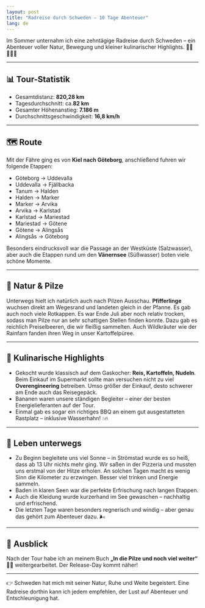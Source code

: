 ```yaml
---
layout: post
title: "Radreise durch Schweden – 10 Tage Abenteuer"
lang: de
---
```


Im Sommer unternahm ich eine zehntägige Radreise durch Schweden – ein Abenteuer voller Natur, Bewegung und kleiner kulinarischer Highlights. 🚴‍♂️🇸🇪🍄  

---

## 📊 Tour-Statistik
- Gesamtdistanz: **820,28 km**  
- Tagesdurchschnitt: ca.**82 km**  
- Gesamter Höhenanstieg: **7.186 m**  
- Durchschnittsgeschwindigkeit: **16,8 km/h**  



---

## 🗺️ Route
Mit der Fähre ging es von **Kiel nach Göteborg**, anschließend fuhren wir folgende Etappen:

- Göteborg → Uddevalla  
- Uddevalla → Fjällbacka  
- Tanum → Halden  
- Halden → Marker  
- Marker → Arvika  
- Arvika → Karlstad  
- Karlstad → Mariestad  
- Mariestad → Götene  
- Götene → Alingsås  
- Alingsås → Göteborg  

Besonders eindrucksvoll war die Passage an der Westküste (Salzwasser), aber auch die Etappen rund um den **Vänernsee** (Süßwasser) boten viele schöne Momente.

---

## 🍄 Natur & Pilze
Unterwegs hielt ich natürlich auch nach Pilzen Ausschau. **Pfifferlinge** wuchsen direkt am Wegesrand und landeten gleich in der Pfanne. Es gab auch noch viele Rotkappen. Es war Ende Juli aber noch relativ trocken, sodass man Pilze nur an sehr schattigen Stellen finden konnte. Dazu gab es reichlich Preiselbeeren, die wir fleißig sammelten. Auch Wildkräuter wie der Rainfarn fanden ihren Weg in unser Kartoffelpüree.

---

## 🍳 Kulinarische Highlights
- Gekocht wurde klassisch auf dem Gaskocher: **Reis, Kartoffeln, Nudeln**.  Beim Einkauf im Supermarkt sollte man versuchen nicht zu viel **Overengineering** betreiben. Umso größer der Einkauf, desto schwerer am Ende auch das Reisegepäck.
- Bananen waren unsere ständigen Begleiter – einer der besten Energielieferanten auf der Tour.  
- Einmal gab es sogar ein richtiges BBQ an einem gut ausgestatteten Rastplatz – inklusive Wasserhahn! 💧🔥  

---

## 🌊 Leben unterwegs
- Zu Beginn begleitete uns viel Sonne – in Strömstad wurde es so heiß, dass ab 13 Uhr nichts mehr ging. Wir saßen in der Pizzeria und mussten uns erstmal von der Hitze erholen. An solchen Tagen macht es wenig Sinn die Kilometer zu erzwingen. Besser viel trinken und Energie sammeln.  
- Baden in klaren Seen war die perfekte Erfrischung nach langen Etappen.  
- Auch die Kleidung wurde kurzerhand im See gewaschen – nachhaltig und erfrischend.  
- Die letzten Tage waren besonders regnerisch und windig – aber genau das gehört zum Abenteuer dazu. 🌬️

---

## 📖 Ausblick
Nach der Tour habe ich an meinem Buch **„In die Pilze und noch viel weiter“** 🍄📖 weitergearbeitet. Der Release-Day kommt näher!  

---

👉 Schweden hat mich mit seiner Natur, Ruhe und Weite begeistert. Eine Radreise dorthin kann ich jedem empfehlen, der Lust auf Abenteuer und Entschleunigung hat.  
